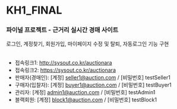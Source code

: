 # KH1_FINAL
### 파이널 프로젝트 - 근거리 실시간 경매 사이트
로그인, 계정찾기, 회원가입, 마이페이지 수정 및 탈퇴, 자동로그인 기능 구현
<br><br>
- 접속링크1: http://sysout.co.kr/auctionara
- 접속링크2: https://sysout.co.kr/auctionara
- 판매자(경매인): [계정] seller1@auction.com / [비밀번호] testSeller1
- 구매자(입찰자): [계정] buyer1@auction.com / [비밀번호] testBuyer1
- 관리자: [계정] admin1@auction.com / [비밀번호] testAdmin1
- 블랙회원: [계정] block1@auction.com / [비밀번호] testBlock1
